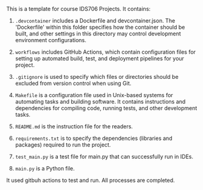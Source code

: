 This is a template for course IDS706 Projects. It contains:

1. `.devcontainer` includes a Dockerfile and devcontainer.json. The 'Dockerfile' within this folder specifies how the container should be built, and other settings in this directory may control development environment configurations.

2. `workflows` includes GitHub Actions, which contain configuration files for setting up automated build, test, and deployment pipelines for your project.

3. `.gitignore` is used to specify which files or directories should be excluded from version control when using Git.

4. `Makefile` is a configuration file used in Unix-based systems for automating tasks and building software. It contains instructions and dependencies for compiling code, running tests, and other development tasks.

5. `README.md` is the instruction file for the readers.

6. `requirements.txt` is to specify the dependencies (libraries and packages) required to run the project.

7. `test_main.py` is a test file for main.py that can successfully run in IDEs.

8. `main.py` is a Python file.

It used gitbuh actions to test and run. All processes are completed.
